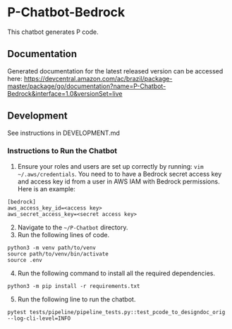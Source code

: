 # P-Chatbot-Bedrock

This chatbot generates P code.

## Documentation

Generated documentation for the latest released version can be accessed here:
https://devcentral.amazon.com/ac/brazil/package-master/package/go/documentation?name=P-Chatbot-Bedrock&interface=1.0&versionSet=live

## Development

See instructions in DEVELOPMENT.md

### Instructions to Run the Chatbot
1. Ensure your roles and users are set up correctly by running:
```vim ~/.aws/credentials```. 
You need to to have a Bedrock secret access key and access key id from a user in AWS IAM with Bedrock permissions. Here is an example:
```
[bedrock]
aws_access_key_id=<access key>
aws_secret_access_key=<secret access key>
```
2. Navigate to the `~/P-Chatbot` directory.
3. Run the following lines of code.
```
python3 -m venv path/to/venv
source path/to/venv/bin/activate
source .env
```
4. Run the following command to install all the required dependencies.
```
python3 -m pip install -r requirements.txt
```
5. Run the following line to run the chatbot.
```
pytest tests/pipeline/pipeline_tests.py::test_pcode_to_designdoc_orig --log-cli-level=INFO
``` 

